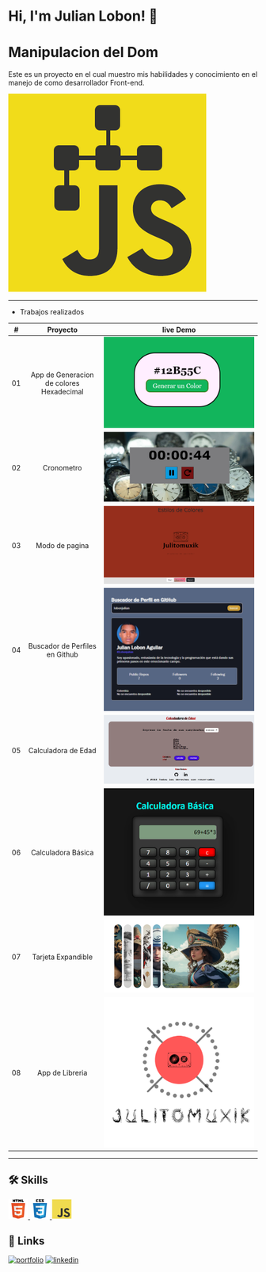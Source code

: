 # Hi, I'm Julian Lobon! 👋

# Manipulacion del Dom 

Este es un proyecto en el cual muestro mis habilidades y conocimiento en el manejo de como
desarrollador Front-end.

![DOM](/img/dom.png)

---
 - Trabajos realizados

|   #     |         Proyecto    |       live Demo  |
|   :-:   |         :-:         |           :-:    |
|   01    | App de Generacion de colores Hexadecimal | ![Proyecto1](/Codigo%20Hexadecimal/img/color.png) |
|   02    | Cronometro | ![Proyecto2](/Cronometro//img/cronometro.png) |
|   03    | Modo de pagina | ![Proyecto3](/modo%20de%20pagina/img/pagina.png) |
|   04    | Buscador de Perfiles en Github | ![Proyecto4](/GitHub%20api//img/apiGitHub.png) |
|   05    | Calculadora de Edad | ![Proyecto5](/Calculadora%20de%20edad//img/calculadoraEdad.png) |
|   06    | Calculadora Básica | ![Proyecto6](/Calculadora///img/calculadora%20(2).png)|
|   07    | Tarjeta Expandible | ![Proyecto7](/Tarjeta%20Expandible//img/Tarjeta%20Expandible.png) |
|   08    | App de Libreria    | ![proyecto8](/ebook/img/logo.png)  |

---

## 🛠 Skills
<p align="left"> 
<a href="https://www.w3.org/html/" target="_blank" rel="noreferrer"> <img src="https://raw.githubusercontent.com/devicons/devicon/master/icons/html5/html5-original-wordmark.svg" alt="html5" width="40" height="40"/> </a> 
<a href="https://www.w3schools.com/css/" target="_blank" rel="noreferrer"> <img src="https://raw.githubusercontent.com/devicons/devicon/master/icons/css3/css3-original-wordmark.svg" alt="css3" width="40" height="40"/> </a> 
<a href="https://developer.mozilla.org/en-US/docs/Web/JavaScript" target="_blank" rel="noreferrer"> <img src="https://raw.githubusercontent.com/devicons/devicon/master/icons/javascript/javascript-original.svg" alt="javascript" width="40" height="40"/> </a> </p>

## 🔗 Links
[![portfolio](https://img.shields.io/badge/my_portfolio-000?style=for-the-badge&logo=ko-fi&logoColor=white)](https://julianlobon.netlify.app/)
[![linkedin](https://img.shields.io/badge/linkedin-0A66C2?style=for-the-badge&logo=linkedin&logoColor=white)](https://www.linkedin.com/in/julian-aguilar-/)